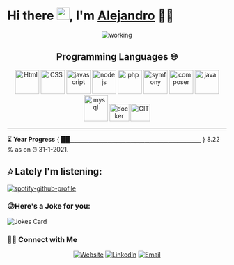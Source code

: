 # Hi there <img src="https://github.com/TheDudeThatCode/TheDudeThatCode/blob/master/Assets/Hi.gif" width="29px">, I'm [Alejandro](https://tellmealex.dev) 👨‍💻


<p align="center">
 <img  src="https://camo.githubusercontent.com/992babdffd8c74a1502de375fbdf7e4d54773242/68747470733a2f2f6d656469612e67697068792e636f6d2f6d656469612f53576f536b4e36447854737a71494b4571762f67697068792e676966" align="center" alt="working" />
 </p>
<h2 align="center">Programming Languages 🌐</h2>


<p align="center">
<img src="https://devicons.github.io/devicon/devicon.git/icons/html5/html5-original.svg" alt="Html" width="55" height="55"/> 
<img src="https://devicons.github.io/devicon/devicon.git/icons/css3/css3-original.svg" alt="CSS" width="55" height="55"/> 
<img src="https://devicons.github.io/devicon/devicon.git/icons/javascript/javascript-original.svg" alt="javascript" width="55" height="55"/> 
<img src="https://devicons.github.io/devicon/devicon.git/icons/nodejs/nodejs-original.svg" alt="nodejs" width="55" height="55"/> 
<img src="https://devicons.github.io/devicon/devicon.git/icons/php/php-original.svg" alt="php" width="55" height="55"/> 
<img src="https://devicons.github.io/devicon/devicon.git/icons/symfony/symfony-original.svg" alt="symfony" width="55" height="55"/> 
<img src="https://devicons.github.io/devicon/devicon.git/icons/composer/composer-original.svg" alt="composer" width="55" height="55"/> 
<img src="https://devicons.github.io/devicon/devicon.git/icons/java/java-original-wordmark.svg" alt="java" width="55" height="55"/> 
<img src="https://devicons.github.io/devicon/devicon.git/icons/mysql/mysql-original-wordmark.svg" alt="mysql" width="55" height="60"/> 
<img src="https://devicons.github.io/devicon/devicon.git/icons/docker/docker-original-wordmark.svg" alt="docker" width="45" height="40"/> 
<img src="https://devicons.github.io/devicon/devicon.git/icons/git/git-original.svg" alt="GIT" width="45" height="40"/> 
</p>

---

⏳ **Year Progress** { ██▁▁▁▁▁▁▁▁▁▁▁▁▁▁▁▁▁▁▁▁▁▁▁▁▁▁▁▁ } 8.22 % as on ⏰ 31-1-2021.

<!--START_SECTION:waka-->
<!--END_SECTION:waka-->

## 🎶 Lately I'm listening:
[![spotify-github-profile](https://spotify-github-profile.vercel.app/api/view?uid=alexdrago&cover_image=true&theme=compact)](https://spotify-github-profile.vercel.app/api/view?uid=alexdrago&redirect=true)

### 😜Here's a Joke for you:
<img src="https://readme-jokes.vercel.app/api" alt="Jokes Card" />


<h3> 🤝🏻 Connect with Me </h3>

<p align="center">
<a href="https://www.tellmealex.dev" target="_blank"><img alt="Website" src="https://img.shields.io/badge/Website-www.tellmealex.dev-blue?style=flat&logo=google-chrome"></a>
<a href="https://www.linkedin.com/in/alejandro-de-la-fuente/" target="_blank"><img alt="LinkedIn" src="https://img.shields.io/badge/LinkedIn-@AlejandroDeLaFuente-blue?style=flat&logo=linkedin"></a>
<a href="mailto:llamamealex@gmail.com"><img alt="Email" src="https://img.shields.io/badge/Email-llamamealex@gmail.com-blue?style=flat&logo=gmail"></a>

